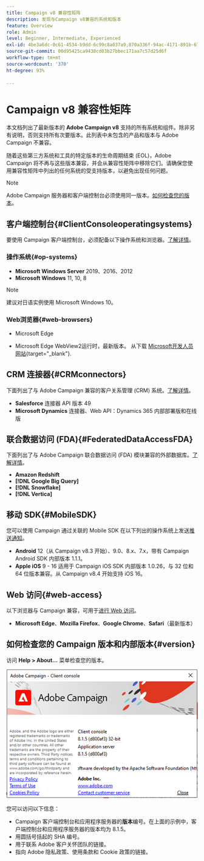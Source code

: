 ```yaml
---
title: Campaign v8 兼容性矩阵
description: 发现与Campaign v8兼容的系统和版本
feature: Overview
role: Admin
level: Beginner, Intermediate, Experienced
exl-id: 4be3a6dc-0c61-4534-b9dd-6c99c8a037a9,870a336f-94ac-4171-891b-67614feef6ef,bebdd930-c7f6-4629-a489-3c704b33f058,d493e613-eb61-43b1-9c6d-1bd881af0734
source-git-commit: 00d95425ca9438cd03b27bbec171aa7c57d25d6f
workflow-type: tm+mt
source-wordcount: '370'
ht-degree: 93%

---
```


# Campaign v8 兼容性矩阵

本文档列出了最新版本的 **Adobe Campaign v8** 支持的所有系统和组件。除非另有说明，否则支持所有次要版本。此列表中未包含的产品和版本与 Adobe Campaign 不兼容。

随着这些第三方系统和工具的特定版本的生命周期结束 (EOL)，Adobe Campaign 将不再与这些版本兼容，并会从兼容性矩阵中移除它们。请确保您使用兼容性矩阵中列出的任何系统的受支持版本，以避免出现任何问题。

>[!NOTE]
>
>Adobe Campaign 服务器和客户端控制台必须使用同一版本。[如何检查您的版本](#version)。

## 客户端控制台{#ClientConsoleoperatingsystems}

要使用 Campaign 客户端控制台，必须配备以下操作系统和浏览器。[了解详情](connect.md)。

### 操作系统{#op-systems}

* **Microsoft Windows Server** 2019、2016、2012
* **Microsoft Windows** 11, 10, 8

>[!NOTE]
>
>建议对日语实例使用 Microsoft Windows 10。

### Web浏览器{#web-browsers}

* Microsoft Edge

* Microsoft Edge WebView2运行时，最新版本。 从下载 [Microsoft开发人员网站](http://www.adobe.com/go/acc-ms-webview2-runtime-download_cn){target="_blank"}.

## CRM 连接器{#CRMconnectors}

下面列出了与 Adobe Campaign 兼容的客户关系管理 (CRM) 系统。[了解详情](../connect/crm.md)。

* **Salesforce** 连接器 API 版本 49
* **Microsoft Dynamics** 连接器、Web API：Dynamics 365 内部部署版和在线版

## 联合数据访问 (FDA){#FederatedDataAccessFDA}

下面列出了与 Adobe Campaign 联合数据访问 (FDA) 模块兼容的外部数据库。[了解详情](../connect/fda.md)。

* **Amazon Redshift**
* **[!DNL Google Big Query]**
* **[!DNL Snowflake]**
* **[!DNL Vertica]**

## 移动 SDK{#MobileSDK}

您可以使用 Campaign 通过关联的 Mobile SDK 在以下列出的操作系统上发送[推送通知](../send/push.md)。

* **Android** 12（从 Campaign v8.3 开始）、9.0、8.x、7.x，带有 Campaign Android SDK 内部版本 1.1.1。
* **Apple iOS** 9 - 16 适用于 Campaign iOS SDK 内部版本 1.0.26，与 32 位和 64 位版本兼容。从 Campaign v8.4 开始支持 iOS 16。


## Web 访问{#web-access}

以下浏览器与 Campaign 兼容，可用于[进行 Web 访问](connect.md#web-access)。

* **Microsoft Edge**、**Mozilla Firefox**、**Google Chrome**、**Safari**（最新版本）

## 如何检查您的 Campaign 版本和内部版本{#version}

访问 **Help > About…** 菜单检查您的版本。

![](assets/ac-version.png)

您可以访问以下信息：

* Campaign 客户端控制台和应用程序服务器的&#x200B;**版本**&#x200B;编号。在上面的示例中，客户端控制台和应用程序服务器的版本均为 8.1.5。
* 用圆括号括起的 SHA 编号。
* 用于联系 Adobe 客户关怀团队的链接。
* 指向 Adobe 隐私政策、使用条款和 Cookie 政策的链接。

